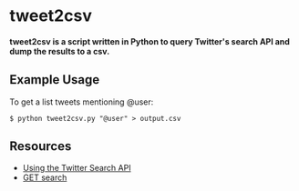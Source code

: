 # tweet2csv

#### tweet2csv is a script written in Python to query Twitter's search API and dump the results to a csv.

## Example Usage

To get a list tweets mentioning @user:

    $ python tweet2csv.py "@user" > output.csv

## Resources

* [Using the Twitter Search API](https://dev.twitter.com/docs/using-search)
* [GET search](https://dev.twitter.com/docs/api/1/get/search)